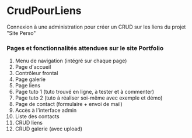 # CrudPourLiens
Connexion à une administration pour créer un CRUD sur les liens du projet "Site Perso"

### Pages et fonctionnalités attendues sur le site Portfolio
1. Menu de navigation (intégré sur chaque page)
2. Page d'accueil
3. Contrôleur frontal
4. Page galerie
5. Page liens
6. Page tuto 1 (tuto trouvé en ligne, à tester et à commenter)
7. Page tuto 2 (tuto à réaliser soi-même avec exemple et démo)
8. Page de contact (formulaire + envoi de mail)
9. Accès à l'interface admin
10. Liste des contacts
11. CRUD liens
12. CRUD galerie (avec upload)
